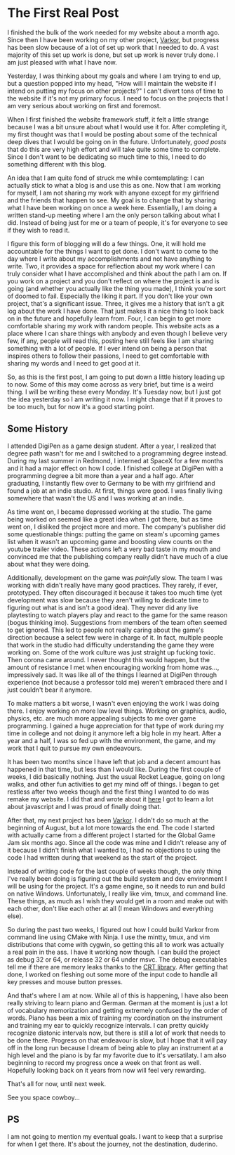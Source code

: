 # The First Real Post

I finished the bulk of the work needed for my website about a month ago. Since then I have been working on my other project, [Varkor](https://github.com/Underdisc/Varkor), but progress has been slow because of a lot of set up work that I needed to do. A vast majority of this set up work is done, but set up work is never truly done. I am just pleased with what I have now.

Yesterday, I was thinking about my goals and where I am trying to end up, but a question popped into my head, "How will I maintain the website if I intend on putting my focus on other projects?" I can't divert tons of time to the website if it's not my primary focus. I need to focus on the projects that I am very serious about working on first and foremost.

When I first finished the website framework stuff, it felt a little strange because I was a bit unsure about what I would use it for. After completing it, my first thought was that I would be posting about some of the technical deep dives that I would be going on in the future. Unfortunately, *good posts* that do this are very high effort and will take quite some time to complete. Since I don't want to be dedicating so much time to this, I need to do something different with this blog.

An idea that I am quite fond of struck me while comtemplating: I can actually stick to what a blog is and use this as one. Now that I am working for myself, I am not sharing my work with anyone except for my girlfriend and the friends that happen to see. My goal is to change that by sharing what I have been working on once a week here. Essentially, I am doing a written stand-up meeting where I am the only person talking about what I did. Instead of being just for me or a team of people, it's for everyone to see if they wish to read it.

I figure this form of blogging will do a few things. One, it will hold me accountable for the things I want to get done. I don't want to come to the day where I write about my accomplishments and not have anything to write. Two, it provides a space for reflection about my work where I can truly consider what I have accomplished and think about the path I am on. If you work on a project and you don't reflect on where the project is and is going (and whether you actually like the thing you made), I think you're sort of doomed to fail. Especially the liking it part. If you don't like your own project, that's a significant issue. Three, it gives me a history that isn't a git log about the work I have done. That just makes it a nice thing to look back on in the future and hopefully learn from. Four, I can begin to get more comfortable sharing my work with random people. This website acts as a place where I can share things with anybody and even though I believe very few, if any, people will read this, posting here still feels like I am sharing something with a lot of people. If I ever intend on being a person that inspires others to follow their passions, I need to get comfortable with sharing my words and I need to get good at it.

So, as this is the first post, I am going to put down a little history leading up to now. Some of this may come across as very brief, but time is a weird thing. I will be writing these every Monday. It's Tuesday now, but I just got the idea yesterday so I am writing it now. I might change that if it proves to be too much, but for now it's a good starting point.

## Some History

I attended DigiPen as a game design student. After a year, I realized that degree path wasn't for me and I switched to a programming degree instead. During my last summer in Redmond, I interned at SpaceX for a few months and it had a major effect on how I code. I finished college at DigiPen with a programming degree a bit more than a year and a half ago. After graduating, I instantly flew over to Germany to be with my girlfriend and found a job at an indie studio. At first, things were good. I was finally living somewhere that wasn't the US and I was working at an indie.

As time went on, I became depressed working at the studio. The game being worked on seemed like a great idea when I got there, but as time went on, I disliked the project more and more. The company's publisher did some questionable things: putting the game on steam's upcoming games list when it wasn't an upcoming game and boosting view counts on the youtube trailer video. These actions left a very bad taste in my mouth and convinced me that the publishing company really didn't have much of a clue about what they were doing.

Additionally, development on the game was *painfully* slow. The team I was working with didn't really have many good practices. They rarely, if ever, prototyped. They often discouraged it because it takes too much time (yet development was slow because they aren't willing to dedicate time to figuring out what is and isn't a good idea). They never did any live playtesting to watch players play and react to the game for the same reason (bogus thinking imo). Suggestions from members of the team often seemed to get ignored. This led to people not really caring about the game's direction because a select few were in charge of it. In fact, multiple people that work in the studio had difficulty understanding the game they were working on. Some of the work culture was just straight up fucking toxic. Then corona came around. I never thought this would happen, but the amount of resistance I met when encouraging working from home was..., impressively sad. It was like all of the things I learned at DigiPen through experience (not because a professor told me) weren't embraced there and I just couldn't bear it anymore.

To make matters a bit worse, I wasn't even enjoying the work I was doing there. I enjoy working on more low level things. Working on graphics, audio, physics, etc. are much more appealing subjects to me over game programming. I gained a huge appreciation for that type of work during my time in college and not doing it anymore left a big hole in my heart. After a year and a half, I was so fed up with the environment, the game, and my work that I quit to pursue my own endeavours.

It has been two months since I have left that job and a decent amount has happened in that time, but less than I would like. During the first couple of weeks, I did basically nothing. Just the usual Rocket League, going on long walks, and other fun activities to get my mind off of things. I began to get restless after two weeks though and the first thing I wanted to do was remake my website. I did that and wrote about it [here](../0_learning_more_about_web_development/index.html) I got to learn a lot about javascript and I was proud of finally doing that.

After that, my next project has been [Varkor](https://github.com/Underdisc/Varkor). I didn't do so much at the beginning of August, but a lot more towards the end. The code I started with actually came from a different project I started for the Global Game Jam six months ago. Since all the code was mine and I didn't release any of it because I didn't finish what I wanted to, I had no objections to using the code I had written during that weekend as the start of the project.

Instead of writing code for the last couple of weeks though, the only thing I've really been doing is figuring out the build system and dev environment I will be using for the project. It's a game engine, so it needs to run and build on native Windows. Unfortunately, I really like vim, tmux, and command line. These things, as much as I wish they would get in a room and make out with each other, don't like each other at all (I mean Windows and everything else).

So during the past two weeks, I figured out how I could build Varkor from command line using CMake with Ninja. I use the mintty, tmux, and vim distributions that come with cygwin, so getting this all to work was actually a real pain in the ass. I have it working now though. I can build the project as debug 32 or 64, or release 32 or 64 under msvc. The debug executables tell me if there are memory leaks thanks to the [CRT library](https://docs.microsoft.com/en-us/previous-versions/visualstudio/visual-studio-2010/x98tx3cf(v=vs.100)). After getting that done, I worked on fleshing out some more of the input code to handle all key presses and mouse button presses.

And that's where I am at now. While all of this is happening, I have also been really striving to learn piano and German. German at the moment is just a lot of vocabulary memorization and getting extremely confused by the order of words. Piano has been a mix of training my coordination on the instrument and training my ear to quickly recognize intervals. I can pretty quickly recognize diatonic intervals now, but there is still a lot of work that needs to be done there. Progress on that endeavour is slow, but I hope that it will pay off in the long run because I dream of being able to play an instrument at a high level and the piano is by far my favorite due to it's versatilaty. I am also beginning to record my progress once a week on that front as well. Hopefully looking back on it years from now will feel very rewarding.

That's all for now, until next week.

See you space cowboy...

## PS

I am not going to mention my eventual goals. I want to keep that a surprise for when I get there. It's about the journey, not the destination, duderino.

